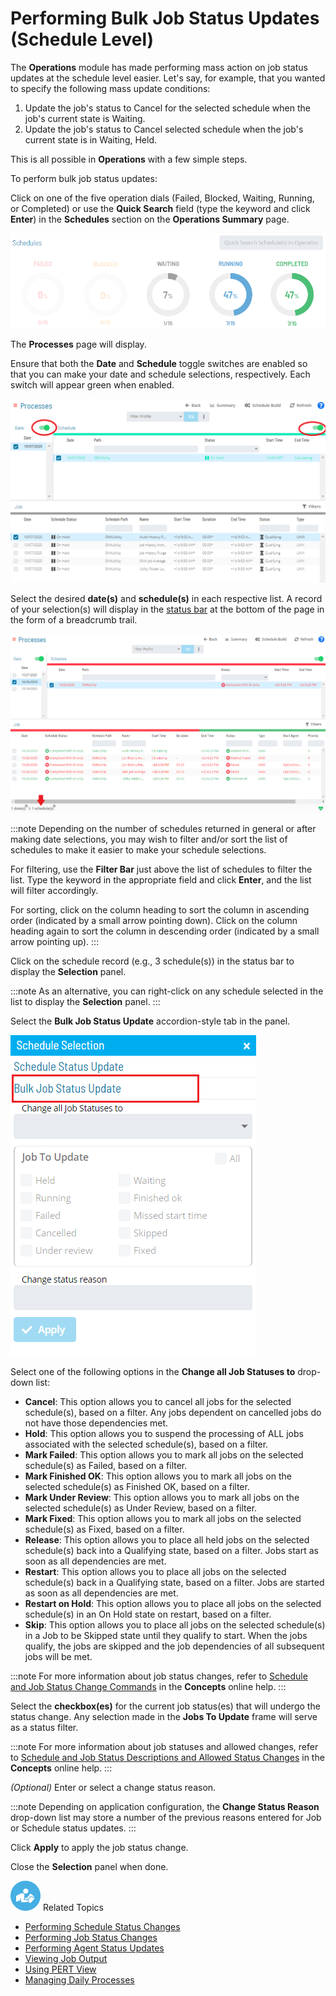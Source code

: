 # Performing Bulk Job Status Updates (Schedule Level)

The **Operations** module has made performing mass action on job status
updates at the schedule level easier. Let's say, for example, that you
wanted to specify the following mass update conditions:

1. Update the job's status to Cancel for the selected schedule when the job's current state is Waiting.
2. Update the job's status to Cancel selected schedule when the job's current state is in Waiting, Held.

This is all possible in **Operations** with a few simple steps.

To perform bulk job status updates:

Click on one of the five operation dials (Failed, Blocked, Waiting,
Running, or Completed) or use the **Quick Search** field (type the
keyword and click **Enter**) in the **Schedules** section on the
**Operations Summary** page.

![Schedules Operation Dials](../../../Resources/Images/SM/Schedule-Operation-Dials.png "Schedules Operation Dials")

The **Processes** page will display.

Ensure that both the **Date** and **Schedule** toggle switches are
enabled so that you can make your date and schedule selections,
respectively. Each switch will appear green when enabled.

![Schedule Status Updates Date & Schedule Toggle Switches Enabled](../../../Resources/Images/SM/Schedule-Status-Update_Date&ScheduleToggles.png "Schedule Status Updates Date & Schedule Toggle Switches Enabled")

Select the desired **date(s)** and **schedule(s)** in each respective
list. A record of your selection(s) will display in the [status bar](SM-UI-Layout.md#Status) at the bottom of the page in the form
of a breadcrumb trail.

![Schedule Processes](../../../Resources/Images/SM/Schedule-Processes.png "Schedule Processes")

:::note
Depending on the number of schedules returned in general or after making date selections, you may wish to filter and/or sort the list of schedules to make it easier to make your schedule selections.

For filtering, use the **Filter Bar** just above the list of schedules to filter the list. Type the keyword in the appropriate field and click **Enter**, and the list will filter accordingly.

For sorting, click on the column heading to sort the column in ascending order (indicated by a small arrow pointing down). Click on the column heading again to sort the column in descending order (indicated by a small arrow pointing up).
:::

Click on the schedule record (e.g., 3 schedule(s)) in the status bar to
display the **Selection** panel.

:::note
As an alternative, you can right-click on any schedule selected in the list to display the **Selection** panel.
:::

Select the **Bulk Job Status Update** accordion-style tab in the panel.

![Bulk Job Status Update at Schedule Level](../../../Resources/Images/SM/BulkUpdateOnSchedule.png "Bulk Job Status Update at Schedule Level")

Select one of the following options in the **Change all Job Statuses
to** drop-down list:

- **Cancel**: This option allows you to cancel all jobs for the
    selected schedule(s), based on a filter. Any jobs dependent on
    cancelled jobs do not have those dependencies met.
- **Hold**: This option allows you to suspend the processing of ALL
    jobs associated with the selected schedule(s), based on a filter.
- **Mark Failed**: This option allows you to mark all jobs on the
    selected schedule(s) as Failed, based on a     filter.
- **Mark Finished OK**: This option allows you to mark all jobs on the
    selected schedule(s) as Finished OK, based on a     filter.
- **Mark Under Review**: This option allows you to mark all jobs on
    the selected schedule(s) as Under Review, based     on a filter.
- **Mark Fixed**: This option allows you to mark all jobs on the
    selected schedule(s) as Fixed, based on a     filter.
- **Release**: This option allows you to place all held jobs on the
    selected schedule(s) back into a Qualifying     state, based on a filter. Jobs start as soon as all dependencies are
    met.
- **Restart**: This option allows you to place all jobs on the
    selected schedule(s) back in a Qualifying     state, based on a filter. Jobs are started as soon as all
    dependencies are met.
- **Restart on Hold**: This option allows you to place all jobs on the
    selected schedule(s) in an On Hold state on     restart, based on a filter.
- **Skip**: This option allows you to place all jobs on the selected
    schedule(s) in a Job to be Skipped state until     they qualify to start. When the jobs qualify, the jobs are skipped
    and the job dependencies of all subsequent jobs will be met.

:::note
For more information about job status changes, refer to [Schedule and Job Status Change Commands](../../../operations/status-change-commands.md) in the **Concepts** online help.
:::

Select the **checkbox(es)** for the current job status(es) that will
undergo the status change. Any selection made in the **Jobs To Update**
frame will serve as a status filter.

:::note
For more information about job statuses and allowed changes, refer to [Schedule and Job Status Descriptions and Allowed Status Changes](../../../operations/status-descriptions.md) in the **Concepts** online help.
:::

*(Optional)* Enter or select a change status reason.

:::note
Depending on application configuration, the **Change Status Reason** drop-down list may store a number of the previous reasons entered for Job or Schedule status updates.
:::

Click **Apply** to apply the job status change.

Close the **Selection** panel when done.

![White "person reading" icon on blue circular background](../../../Resources/Images/moreinfo-icon(48x48).png "More Info icon")
Related Topics

- [Performing Schedule Status     Changes](Performing-Schedule-Status-Changes.md)
- [Performing Job Status     Changes](Performing-Job-Status-Changes.md)
- [Performing Agent Status     Updates](Performing-Agent-Status-Updates.md)
- [Viewing Job Output](Viewing-Job-Output.md)
- [Using PERT View](Using-PERT-View.md)
- [Managing Daily Processes](Managing-Daily-Processes.md)
